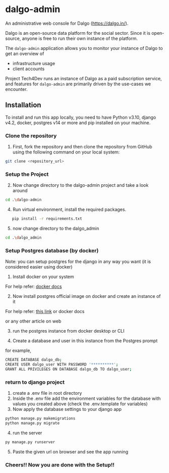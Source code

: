 # dalgo-admin
An administrative web console for Dalgo (https://dalgo.in/).

Dalgo is an open-source data platform for the social sector. Since it is open-source, anyone is free to run their own instance of the platform.

The `dalgo-admin` application allows you to monitor your instance of Dalgo to get an overview of

- infrastructure usage
- client accounts

Project Tech4Dev runs an instance of Dalgo as a paid subscription service, and features for `dalgo-admin` are primarily driven by the use-cases we encounter.

## Installation

To install and run this app locally, you need to have Python v3.10, django v4.2, docker, postgres v14 or more and pip installed on your machine.

### Clone the repository

1. First, fork the repository and then clone the repository from GitHub using the following command on your local system:

```bash
git clone <repository_url>
```


### Setup the Project

2. Now change directory to the dalgo-admin project and take a look around

```bash
cd .\dalgo-admin
```

4. Run virtual environment, install the required packages.

```bash
   pip install -r requirements.txt
```
5. now change directory to the dalgo_admin

```bash
cd .\dalgo_admin
```

### Setup Postgres database (by docker)
Note: you can setup postgres for the django in any way you want (it is considered easier using docker)

1. Install docker on your system

For help refer: [docker docs](https://docs.docker.com/desktop/)

2. Now install postgres official image on docker and create an instance of it

For help refer: [this link](https://www.commandprompt.com/education/how-to-install-and-set-up-docker-postgresql-environment/) or docker docs

or any other article on web

3. run the postgres instance from docker desktop or CLI

4. Create a database and user in this instance from the Postgres prompt

for example,
```bash
CREATE DATABASE dalgo_db;
CREATE USER dalgo_user WITH PASSWORD '**********';
GRANT ALL PRIVILEGES ON DATABASE dalgo_db TO dalgo_user;
```

### return to django project
1. create a .env file in root directory
2. Inside the .env file add the environment variables for the database with values you created above (check the .env.template for variables)
3. Now apply the database settings to your django app
```bash
python manage.py makemigrations
python manage.py migrate
```
4. run the server
```bash
py manage.py runserver
```
5. Paste the given url on browser and see the app running

### Cheers!! Now you are done with the Setup!!